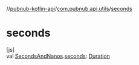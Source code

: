 //[pubnub-kotlin-api](../../index.md)/[com.pubnub.api.utils](index.md)/[seconds](seconds.md)

# seconds

[js]\
val [SecondsAndNanos](-seconds-and-nanos/index.md).[seconds](seconds.md): [Duration](https://kotlinlang.org/api/latest/jvm/stdlib/kotlin-stdlib/kotlin.time/-duration/index.html)
